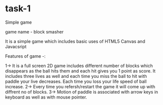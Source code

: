 # task-1
Simple game 

game name - block smasher

It is a simple game which includes basic uses of HTML5 Canvas and Javacsript  

Features of game  -:

1-> It is a full screen 2D game includes different number of blocks which disappears as the ball hits them and each hit gives you 1 point as score. It includes three lives as well and each time you miss the ball to hit with paddle your live decreases. Each time you loss your life speed of ball increase.
2-> Every time you refersh/restart the game it will come up with diffrent no of blocks.
3-> Motion of paddle is associated with arrow keys in keyboard as well as with mouse pointer. 
